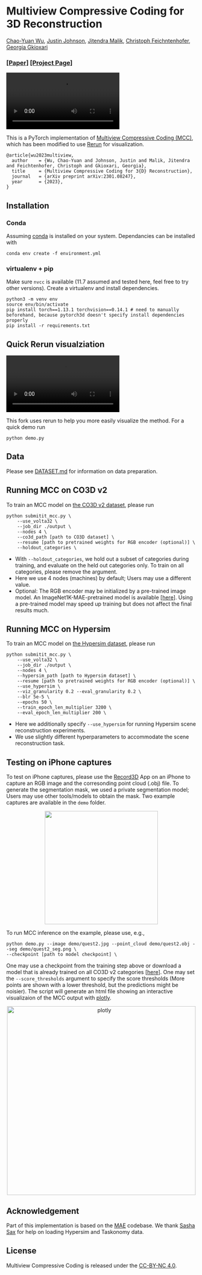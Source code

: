 # Multiview Compressive Coding for 3D Reconstruction
[Chao-Yuan Wu](https://chaoyuan.org/), 
[Justin Johnson](https://web.eecs.umich.edu/~justincj/),
[Jitendra Malik](https://people.eecs.berkeley.edu/~malik/),
[Christoph Feichntenhofer](https://feichtenhofer.github.io/),
[Georgia Gkioxari](https://gkioxari.github.io/)
  
### [[Paper]](https://arxiv.org/abs/2301.08247) [[Project Page]](https://mcc3d.github.io/) ###

<video controls autoplay src="https://user-images.githubusercontent.com/1841547/213249405-a9052b5c-08e6-44ce-9140-35e0063a3fa4.mp4" controls="controls" style="max-width: 730px;"></video>




This is a PyTorch implementation of [Multiview Compressive Coding (MCC)](https://arxiv.org/abs/2301.08247), 
which has been modified to use [Rerun](https://github.com/rerun-io/rerun) for visualization.
```
@article{wu2023multiview,
  author    = {Wu, Chao-Yuan and Johnson, Justin and Malik, Jitendra and Feichtenhofer, Christoph and Gkioxari, Georgia},
  title     = {Multiview Compressive Coding for 3{D} Reconstruction},
  journal   = {arXiv preprint arXiv:2301.08247},
  year      = {2023},
}
```

## Installation

### Conda
Assuming [conda](https://docs.conda.io/en/latest/miniconda.html) is installed on your system. Dependancies can be installed with

```
conda env create -f environment.yml
```

### virtualenv + pip
Make sure `nvcc` is available (11.7 assumed and tested here, feel free to try other versions). Create a virtualenv and install dependencies.
```
python3 -m venv env
source env/bin/activate
pip install torch==1.13.1 torchvision==0.14.1 # need to manually beforehand, because pytorch3d doesn't specify install dependencies properly
pip install -r requirements.txt
```

## Quick Rerun visualziation
<video controls autoplay src="https://user-images.githubusercontent.com/25287427/231321885-037dd753-2754-4e32-889b-5440216b7ace.mp4
" controls="controls" style="max-width: 730px;"></video>

This fork uses rerun to help you more easily visualize the method. For a quick demo run
```
python demo.py
```


## Data
Please see [DATASET.md](DATASET.md) for information on data preparation.

## Running MCC on CO3D v2
To train an MCC model on [the CO3D v2 dataset](https://ai.facebook.com/datasets/CO3D-dataset/), please run
```
python submitit_mcc.py \
    --use_volta32 \
    --job_dir ./output \
    --nodes 4 \
    --co3d_path [path to CO3D dataset] \
    --resume [path to pretrained weights for RGB encoder (optional)] \
    --holdout_categories \
```
- With `--holdout_categories`, we hold out a subset of categories during training, and evaluate on the held out categories only.
To train on all categories, please remove the argument.
- Here we use 4 nodes (machines) by default; Users may use a different value.
- Optional: The RGB encoder may be initialized by a pre-trained image model. An ImageNet1K-MAE-pretrained model is available [[here](https://dl.fbaipublicfiles.com/MCC/vit_base_IN1K.pth)]. Using a pre-trained model may speed up training but does not affect the final results much.

## Running MCC on Hypersim
To train an MCC model on [the Hypersim dataset](https://github.com/apple/ml-hypersim), please run
```
python submitit_mcc.py \
    --use_volta32 \
    --job_dir ./output \
    --nodes 4 \
    --hypersim_path [path to Hypersim dataset] \
    --resume [path to pretrained weights for RGB encoder (optional)] \
    --use_hypersim \
    --viz_granularity 0.2 --eval_granularity 0.2 \
    --blr 5e-5 \
    --epochs 50 \
    --train_epoch_len_multiplier 3200 \
    --eval_epoch_len_multiplier 200 \
```
- Here we additionally specify `--use_hypersim` for running Hypersim scene reconstruction experiments.
- We use slightly different hyperparameters to accommodate the scene reconstruction task.

## Testing on iPhone captures
To test on iPhone captures, please use the [Record3D](https://record3d.app/) App on an iPhone to capture an RGB image and the corresonding point cloud (.obj) file. To generate the segmentation mask, we used a private segmentation model; Users may use other tools/models to obtain the mask. Two example captures are available in the `demo` folder. 
<div align="center">
  <img src="demo/quest2.jpg" height="300" />
</div>

To run MCC inference on the example, please use, e.g., 
```
python demo.py --image demo/quest2.jpg --point_cloud demo/quest2.obj --seg demo/quest2_seg.png \
--checkpoint [path to model checkpoint] \
```
One may use a checkpoint from the training step above or download a model that is already trained on all CO3D v2 categories [[here](https://dl.fbaipublicfiles.com/MCC/co3dv2_all_categories.pth)].
One may set the `--score_thresholds` argument to specify the score thresholds (More points are shown with a lower threshold, but the predictions might be noisier). 
The script will generate an html file showing an interactive visualizaion of the MCC output with [plotly](https://plotly.com/).
<div align="center">
<img width="500" alt="plotly" src="https://user-images.githubusercontent.com/1841547/206815592-18010d13-2f7b-4a6e-adbd-229accc66300.png">
</div>


## Acknowledgement
Part of this implementation is based on the [MAE](https://github.com/facebookresearch/mae) codebase. We thank [Sasha Sax](https://alexsax.github.io/) for help on loading Hypersim and Taskonomy data.

## License
Multiview Compressive Coding is released under the [CC-BY-NC 4.0](LICENSE).
